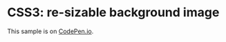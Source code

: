 # CSS3: re-sizable background image

This sample is on [CodePen.io](https://codepen.io/rasx/pen/GIAgn).